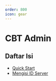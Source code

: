 ```yaml
---
order: 800
icon: gear
---
```

# CBT Admin

## Daftar Isi
- [Quick Start](./quick-start)
- [Mengisi ID Server](./idserver.md)
